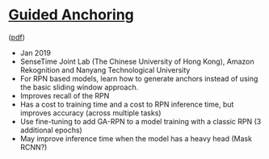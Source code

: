 # [Guided Anchoring](https://arxiv.org/abs/1901.03278)

([pdf](https://arxiv.org/pdf/1901.03278.pdf))

- Jan 2019
- SenseTime Joint Lab (The Chinese University of Hong Kong), Amazon Rekognition and Nanyang Technological University
- For RPN based models, learn how to generate anchors instead of using the basic sliding window approach. 
- Improves recall of the RPN
- Has a cost to training time and a cost to RPN inference time, but improves accuracy (across multiple tasks) 
- Use fine-tuning to add GA-RPN to a model training with a classic RPN (3 additional epochs)
- May improve inference time when the model has a heavy head (Mask RCNN?)
